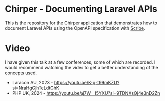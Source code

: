 # Chirper - Documenting Laravel APIs

This is the repository for the Chirper application that demonstrates how to document Laravel APIs using the OpenAPI specification with [Scribe](https://scribe.knuckles.wtf).

# Video

I have given this talk at a few conferences, some of which are recorded. I would recommend watching the video to get a better understanding of the concepts used. 

- Laracon AU, 2023 - https://youtu.be/K-g-t99mKZU?si=NraHgGjhTeLdtGhK
- PHP UK, 2024 - https://youtu.be/aj7W__I5YXU?si=9TDNXsQj4e3nD2Zn
